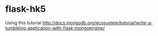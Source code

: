 flask-hk5
=========


Using this tutorial 
http://docs.mongodb.org/ecosystem/tutorial/write-a-tumblelog-application-with-flask-mongoengine/